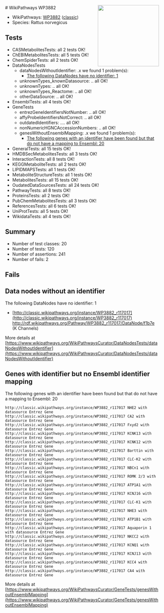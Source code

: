 <img style="float: right; width: 200px" src="https://upload.wikimedia.org/wikipedia/commons/thumb/8/83/Wplogo_with_text_500.png/640px-Wplogo_with_text_500.png" />
# WikiPathways WP3882

* WikiPathways: [WP3882](https://wikipathways.org/pathways/WP3882) ([classic](https://classic.wikipathways.org/instance/WP3882))
* Species: Rattus norvegicus
## Tests
* CASMetabolitesTests: all 2 tests OK!
* ChEBIMetabolitesTests: all 5 tests OK!
* ChemSpiderTests: all 2 tests OK!
* DataNodesTests
    * dataNodesWithoutIdentifier: .x we found 1 problem(s):
        * [The following DataNodes have no identifier: 1](#d2d32fa0)
    * unknownTypes_knownDatasource: .. all OK!
    * unknownTypes: .. all OK!
    * unknownTypes_Reactome: .. all OK!
    * otherDataSource: .. all OK!
* EnsemblTests: all 4 tests OK!
* GeneTests
    * entrezGeneIdentifiersNotNumber: .. all OK!
    * affyProbeIdentifiersNotCorrect: .. all OK!
    * outdatedIdentifiers: .... all OK!
    * nonNumericHGNCAccessionNumbers: .. all OK!
    * genesWithoutEnsemblMapping: .x we found 1 problem(s):
        * [The following genes with an identifier have been found but that do not have a mapping to Ensembl: 20](#c4e5432c)
* GeneralTests: all 15 tests OK!
* HMDBSecMetabolitesTests: all 3 tests OK!
* InteractionTests: all 8 tests OK!
* KEGGMetaboliteTests: all 2 tests OK!
* LIPIDMAPSTests: all 1 tests OK!
* MetaboliteStructureTests: all 1 tests OK!
* MetabolitesTests: all 15 tests OK!
* OudatedDataSourcesTests: all 24 tests OK!
* PathwayTests: all 8 tests OK!
* ProteinsTests: all 2 tests OK!
* PubChemMetabolitesTests: all 3 tests OK!
* ReferencesTests: all 6 tests OK!
* UniProtTests: all 5 tests OK!
* WikidataTests: all 4 tests OK!


## Summary

* Number of test classes: 20
* Number of tests: 120
* Number of assertions: 241
* Number of fails: 2

## Fails

<a name="d2d32fa0" />

## Data nodes without an identifier

The following DataNodes have no identifier: 1

* [http://classic.wikipathways.org/instance/WP3882_r117017](http://classic.wikipathways.org/instance/WP3882_r117017) http://rdf.wikipathways.org/Pathway/WP3882_r117017/DataNode/f1b7e (K Channels)


More details at [https://www.wikipathways.org/WikiPathwaysCurator/DataNodesTests/dataNodesWithoutIdentifier](https://www.wikipathways.org/WikiPathwaysCurator/DataNodesTests/dataNodesWithoutIdentifier)

<a name="c4e5432c" />

## Genes with identifier but no Ensembl identifier mapping

The following genes with an identifier have been found but that do not have a mapping to Ensembl: 20
```
http://classic.wikipathways.org/instance/WP3882_r117017 NHE2 with datasource Entrez Gene
http://classic.wikipathways.org/instance/WP3882_r117017 CA2 with datasource Entrez Gene
http://classic.wikipathways.org/instance/WP3882_r117017 Fxyd2 with datasource Entrez Gene
http://classic.wikipathways.org/instance/WP3882_r117017 KCNK13 with datasource Entrez Gene
http://classic.wikipathways.org/instance/WP3882_r117017 KCNK12 with datasource Entrez Gene
http://classic.wikipathways.org/instance/WP3882_r117017 Barttin with datasource Entrez Gene
http://classic.wikipathways.org/instance/WP3882_r117017 CLC-K2 with datasource Entrez Gene
http://classic.wikipathways.org/instance/WP3882_r117017 NBCn1 with datasource Entrez Gene
http://classic.wikipathways.org/instance/WP3882_r117017 ROMK 2/3 with datasource Entrez Gene
http://classic.wikipathways.org/instance/WP3882_r117017 ATP1A1 with datasource Entrez Gene
http://classic.wikipathways.org/instance/WP3882_r117017 KCNJ16 with datasource Entrez Gene
http://classic.wikipathways.org/instance/WP3882_r117017 CLC-K1 with datasource Entrez Gene
http://classic.wikipathways.org/instance/WP3882_r117017 NHE3 with datasource Entrez Gene
http://classic.wikipathways.org/instance/WP3882_r117017 ATP1B1 with datasource Entrez Gene
http://classic.wikipathways.org/instance/WP3882_r117017 Aquaporin 1 with datasource Entrez Gene
http://classic.wikipathways.org/instance/WP3882_r117017 NKCC2 with datasource Entrez Gene
http://classic.wikipathways.org/instance/WP3882_r117017 KCNQ1 with datasource Entrez Gene
http://classic.wikipathways.org/instance/WP3882_r117017 KCNJ13 with datasource Entrez Gene
http://classic.wikipathways.org/instance/WP3882_r117017 KCC4 with datasource Entrez Gene
http://classic.wikipathways.org/instance/WP3882_r117017 CA4 with datasource Entrez Gene
```

More details at [https://www.wikipathways.org/WikiPathwaysCurator/GeneTests/genesWithoutEnsemblMapping](https://www.wikipathways.org/WikiPathwaysCurator/GeneTests/genesWithoutEnsemblMapping)

